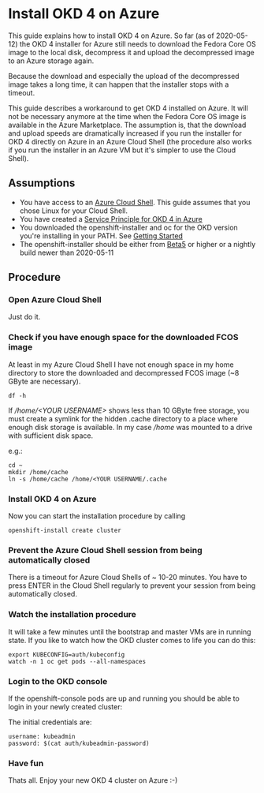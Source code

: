 # Install OKD 4 on Azure
This guide explains how to install OKD 4 on Azure. So far (as of 2020-05-12) the OKD 4 installer for Azure still needs to download the Fedora Core OS image to the local disk, decompress it and upload the decompressed image to an Azure storage again. 

Because the download and especially the upload of the decompressed image takes a long time, it can happen that the installer stops with a timeout. 

This guide describes a workaround to get OKD 4 installed on Azure. It will not be necessary anymore at the time when the Fedora Core OS image is available in the Azure Marketplace. The assumption is, that the download and upload speeds are dramatically increased if you run the installer for OKD 4 directly on Azure in an Azure Cloud Shell (the procedure also works if you run the installer in an Azure VM but it's simpler to use the Cloud Shell).

## Assumptions
- You have access to an [Azure Cloud Shell](https://docs.microsoft.com/en-us/azure/cloud-shell/overview). This guide assumes that you chose Linux for your Cloud Shell.
- You have created a [Service Principle for OKD 4 in Azure](https://docs.openshift.com/container-platform/4.4/installing/installing_azure/installing-azure-account.html)
- You downloaded the openshift-installer and oc for the OKD version you're installing in your PATH. See [Getting Started](/README.md#getting-started)
- The openshift-installer should be either from [Beta5](https://origin-release.svc.ci.openshift.org/) or higher or a nightly build newer than 2020-05-11

## Procedure

### Open Azure Cloud Shell
Just do it.

### Check if you have enough space for the downloaded FCOS image
At least in my Azure Cloud Shell I have not enough space in my home directory to store the downloaded and decompressed FCOS image (~8 GByte are necessary).

```
df -h
```

If */home/\<YOUR USERNAME\>* shows less than 10 GByte free storage, you must create a symlink for the hidden .cache directory to a place where enough disk storage is available. In my case */home* was mounted to a drive with sufficient disk space.


e.g.: 

```
cd ~
mkdir /home/cache
ln -s /home/cache /home/<YOUR USERNAME/.cache
```

### Install OKD 4 on Azure
Now you can start the installation procedure by calling

```
openshift-install create cluster
```

### Prevent the Azure Cloud Shell session from being automatically closed
There is a timeout for Azure Cloud Shells of ~ 10-20 minutes. You have to press ENTER in the Cloud Shell regularly to prevent your session from being automatically closed.


### Watch the installation procedure
It will take a few minutes until the bootstrap and master VMs are in running state. If you like to watch how the OKD cluster comes to life you can do this:


```
export KUBECONFIG=auth/kubeconfig
watch -n 1 oc get pods --all-namespaces
```
### Login to the OKD console

If the openshift-console pods are up and running you should be able to login in your newly created cluster:


The initial credentials are:
```
username: kubeadmin
password: $(cat auth/kubeadmin-password)
```

### Have fun
Thats all. Enjoy your new OKD 4 cluster on Azure :-)

